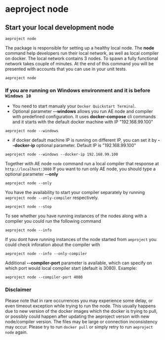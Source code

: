 # aeproject node

## Start your local development node

```text
aeproject node
```

The package is responsible for setting up a healthy local node. The **node** command help developers run their local network, as well as local compiler on docker. The local network contains 3 nodes. To spawn a fully functional network takes couple of minutes. At the end of this command you will be presented with accounts that you can use in your unit tests.

```text
aeproject node
```

### If you are running on Windows environment and it is before `Windows 10` 
* You need to start manualy your `Docker Quickstart Terminal`. 
* Optional parameter **\-\-windows** allows you run AE node and compiler with predefined configuration. It uses **docker-compose** cli commands and it starts with the default docker machine with IP "192.168.99.100"

```text
aeproject node --windows
```
* if docker default machine IP is running on different IP, you can set it by **\-\-docker-ip** optional parameter. Default IP is "192.168.99.100"
```text
aeproject node --windows --docker-ip 192.168.99.100
```


Together with AE node `node` command run a local compiler that response at `http://localhost:3080` If you want to run only AE node, you should type a optional parameter **--only**

```text
aeproject node --only
```

You have the availability to start your compiler separately by running `aeproject node --only-compiler` respectively.

```text
aeproject node --stop
```

To see whether you have running instances of the nodes along with a compiler you could run the following command
```text
aeproject node --info
```

If you dont have running instances of the node started from `aeproject` you could check inforation about the compiler with 
```text
aeproject node --info --only-compiler
```

Additional **--compiler-port** parameter is available, which can specify on which port would local compiler start (default is 3080).
Example:
```
aeproject node --compiler-port 4080
```

### Disclaimer
Please note that in rare occurrences you may experience some delay, or even timeout exception while trying to run the node. This usually happens due to new version of the docker images which the docker is trying to pull, or possibly could happen after updating the aeproject verson with new node/compiler version. The files may be large or connection inconsistency may occur. Please try to run ``` docker pull ``` or simply retry to run ```aeproject node``` again. 